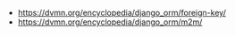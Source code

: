 - https://dvmn.org/encyclopedia/django_orm/foreign-key/
- https://dvmn.org/encyclopedia/django_orm/m2m/

